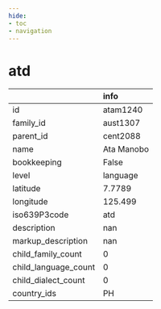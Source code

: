 ```yaml
---
hide:
- toc
- navigation
---
```

# atd
|                      | info       |
|:---------------------|:-----------|
| id                   | atam1240   |
| family_id            | aust1307   |
| parent_id            | cent2088   |
| name                 | Ata Manobo |
| bookkeeping          | False      |
| level                | language   |
| latitude             | 7.7789     |
| longitude            | 125.499    |
| iso639P3code         | atd        |
| description          | nan        |
| markup_description   | nan        |
| child_family_count   | 0          |
| child_language_count | 0          |
| child_dialect_count  | 0          |
| country_ids          | PH         |